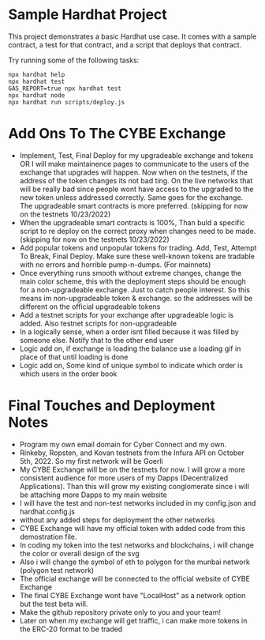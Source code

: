 # Sample Hardhat Project

This project demonstrates a basic Hardhat use case. It comes with a sample contract, a test for that contract, and a script that deploys that contract.

Try running some of the following tasks:

```shell
npx hardhat help
npx hardhat test
GAS_REPORT=true npx hardhat test
npx hardhat node
npx hardhat run scripts/deploy.js
```

# Add Ons To The CYBE Exchange
- Implement, Test, Final Deploy for my upgradeable exchange and tokens OR I will make maintainence pages to communicate to the users of the exchange that upgrades will happen. Now when on the testnets, if the address of the token changes its not bad ting. On the live networks that will be really bad since people wont have access to the upgraded to the new token unless addressed correctly. Same goes for the exchange. The upgradeable smart contracts is more preferred. (skipping for now on the testnets 10/23/2022)
- When the upgradeable smart contracts is 100%, Than buld a specific script to re deploy on the correct proxy when changes need to be made. (skipping for now on the testnets 10/23/2022)
- Add popular tokens and unpopular tokens for trading. Add, Test, Attempt To Break, Final Deploy. Make sure these well-known tokens are tradable with no errors and horrible pump-n-dumps. (For mainnets)
- Once everything runs smooth without extreme changes, change the main color scheme, this with the deployment steps should be enough for a non-upgradeable exchange. Just to catch people interest. So this means im non-upgradeable token & exchange. so the addresses will be different on the official upgradeable tokens
- Add a testnet scripts for your exchange after upgradeable logic is added. Also testnet scripts for non-upgradeable
- In a logically sense, when a order isnt filled because it was filled by someone else. Notify that to the other end user
- Logic add on, if exchange is loading the balance use a loading gif in place of that until loading is done
- Logic add on, Some kind of unique symbol to indicate which order is which users in the order book


# Final Touches and Deployment Notes
- Program my own email domain for Cyber Connect and my own.
- Rinkeby, Ropsten, and Kovan testnets from the Infura API on October 5th, 2022. So my first network will be Goerli
- My CYBE Exchange will be on the testnets for now. I will grow a more consistent audience for more users of my Dapps (Decentralized Applications). Than this will grow my existing conglomerate since i will be attaching more Dapps to my main website
- I will have the test and non-test networks included in my config.json and hardhat.config.js
- without any added steps for deployment the other networks
- CYBE Exchange will have my official token with added code from this demostration file.
- In coding my token into the test networks and blockchains, i will change the color or overall design of the svg
- Also i will change the symbol of eth to polygon for the munbai network (polygon test network)
- The official exchange will be connected to the official website of CYBE Exchange
- The final CYBE Exchange wont have "LocalHost" as a network option but the test beta will.
- Make the github repository private only to you and your team!
- Later on when my exchange will get traffic, i can make more tokens in the ERC-20 format to be traded